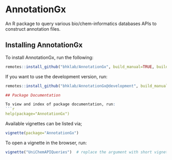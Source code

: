 # AnnotationGx
An R package to query various bio/chem-informatics databases APIs to construct annotation files.

## Installing AnnotationGx

To install AnnotationGx, run the following:
```r
remotes::install_github("bhklab/AnnotationGx", build_manual=TRUE, build_vignettes=TRUE)
```

If you want to use the development version, run:
```r
remotes::install_github("bhklab/AnnotationGx@development", build_manual=TRUE, build_vignettes=TRUE)

## Package Documentation

To view and index of package documentation, run:
```r
help(package="AnnotationGx")
```

Available vignettes can be listed via;
```r
vignette(package="AnnotationGx")
```

To open a vignette in the browser, run:
```r
vignette("UniChemAPIQueries")  # replace the argument with short vignette name
```
